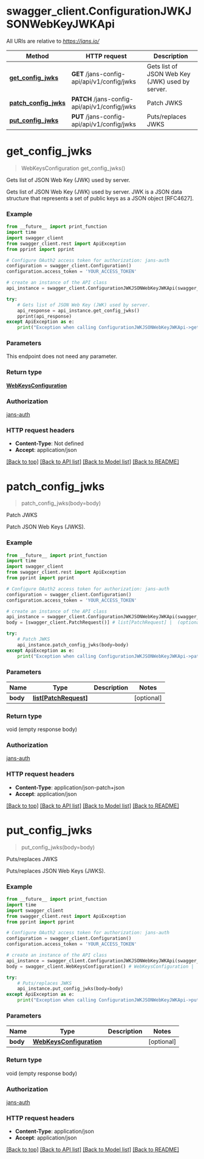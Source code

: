 # swagger_client.ConfigurationJWKJSONWebKeyJWKApi

All URIs are relative to *https://jans.io/*

Method | HTTP request | Description
------------- | ------------- | -------------
[**get_config_jwks**](ConfigurationJWKJSONWebKeyJWKApi.md#get_config_jwks) | **GET** /jans-config-api/api/v1/config/jwks | Gets list of JSON Web Key (JWK) used by server.
[**patch_config_jwks**](ConfigurationJWKJSONWebKeyJWKApi.md#patch_config_jwks) | **PATCH** /jans-config-api/api/v1/config/jwks | Patch JWKS
[**put_config_jwks**](ConfigurationJWKJSONWebKeyJWKApi.md#put_config_jwks) | **PUT** /jans-config-api/api/v1/config/jwks | Puts/replaces JWKS

# **get_config_jwks**
> WebKeysConfiguration get_config_jwks()

Gets list of JSON Web Key (JWK) used by server.

Gets list of JSON Web Key (JWK) used by server. JWK is a JSON data structure that represents a set of public keys as a JSON object [RFC4627].

### Example
```python
from __future__ import print_function
import time
import swagger_client
from swagger_client.rest import ApiException
from pprint import pprint

# Configure OAuth2 access token for authorization: jans-auth
configuration = swagger_client.Configuration()
configuration.access_token = 'YOUR_ACCESS_TOKEN'

# create an instance of the API class
api_instance = swagger_client.ConfigurationJWKJSONWebKeyJWKApi(swagger_client.ApiClient(configuration))

try:
    # Gets list of JSON Web Key (JWK) used by server.
    api_response = api_instance.get_config_jwks()
    pprint(api_response)
except ApiException as e:
    print("Exception when calling ConfigurationJWKJSONWebKeyJWKApi->get_config_jwks: %s\n" % e)
```

### Parameters
This endpoint does not need any parameter.

### Return type

[**WebKeysConfiguration**](WebKeysConfiguration.md)

### Authorization

[jans-auth](../README.md#jans-auth)

### HTTP request headers

 - **Content-Type**: Not defined
 - **Accept**: application/json

[[Back to top]](#) [[Back to API list]](../README.md#documentation-for-api-endpoints) [[Back to Model list]](../README.md#documentation-for-models) [[Back to README]](../README.md)

# **patch_config_jwks**
> patch_config_jwks(body=body)

Patch JWKS

Patch JSON Web Keys (JWKS).

### Example
```python
from __future__ import print_function
import time
import swagger_client
from swagger_client.rest import ApiException
from pprint import pprint

# Configure OAuth2 access token for authorization: jans-auth
configuration = swagger_client.Configuration()
configuration.access_token = 'YOUR_ACCESS_TOKEN'

# create an instance of the API class
api_instance = swagger_client.ConfigurationJWKJSONWebKeyJWKApi(swagger_client.ApiClient(configuration))
body = [swagger_client.PatchRequest()] # list[PatchRequest] |  (optional)

try:
    # Patch JWKS
    api_instance.patch_config_jwks(body=body)
except ApiException as e:
    print("Exception when calling ConfigurationJWKJSONWebKeyJWKApi->patch_config_jwks: %s\n" % e)
```

### Parameters

Name | Type | Description  | Notes
------------- | ------------- | ------------- | -------------
 **body** | [**list[PatchRequest]**](PatchRequest.md)|  | [optional] 

### Return type

void (empty response body)

### Authorization

[jans-auth](../README.md#jans-auth)

### HTTP request headers

 - **Content-Type**: application/json-patch+json
 - **Accept**: application/json

[[Back to top]](#) [[Back to API list]](../README.md#documentation-for-api-endpoints) [[Back to Model list]](../README.md#documentation-for-models) [[Back to README]](../README.md)

# **put_config_jwks**
> put_config_jwks(body=body)

Puts/replaces JWKS

Puts/replaces JSON Web Keys (JWKS).

### Example
```python
from __future__ import print_function
import time
import swagger_client
from swagger_client.rest import ApiException
from pprint import pprint

# Configure OAuth2 access token for authorization: jans-auth
configuration = swagger_client.Configuration()
configuration.access_token = 'YOUR_ACCESS_TOKEN'

# create an instance of the API class
api_instance = swagger_client.ConfigurationJWKJSONWebKeyJWKApi(swagger_client.ApiClient(configuration))
body = swagger_client.WebKeysConfiguration() # WebKeysConfiguration |  (optional)

try:
    # Puts/replaces JWKS
    api_instance.put_config_jwks(body=body)
except ApiException as e:
    print("Exception when calling ConfigurationJWKJSONWebKeyJWKApi->put_config_jwks: %s\n" % e)
```

### Parameters

Name | Type | Description  | Notes
------------- | ------------- | ------------- | -------------
 **body** | [**WebKeysConfiguration**](WebKeysConfiguration.md)|  | [optional] 

### Return type

void (empty response body)

### Authorization

[jans-auth](../README.md#jans-auth)

### HTTP request headers

 - **Content-Type**: application/json
 - **Accept**: application/json

[[Back to top]](#) [[Back to API list]](../README.md#documentation-for-api-endpoints) [[Back to Model list]](../README.md#documentation-for-models) [[Back to README]](../README.md)

